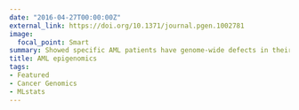 ```yaml
---
date: "2016-04-27T00:00:00Z"
external_link: https://doi.org/10.1371/journal.pgen.1002781
image:
  focal_point: Smart
summary: Showed specific AML patients have genome-wide defects in their DNA methylation profiles, this could be exploited for theraphy/diagnosis.
title: AML epigenomics
tags:
- Featured
- Cancer Genomics
- MLstats
---
```

